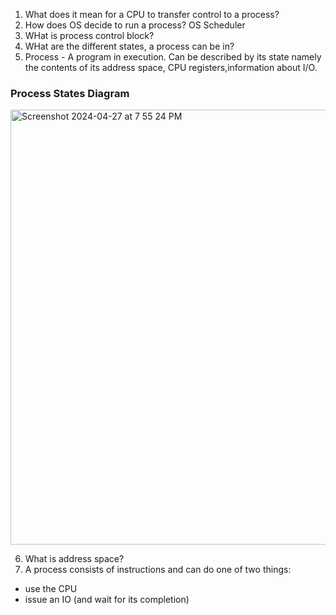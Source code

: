 1. What does it mean for a CPU to transfer control to a process?
2. How does OS decide to run a process? OS Scheduler
3. WHat is process control block?
4. WHat are the different states, a process can be in?
5. Process - A program in execution. Can be described by its state namely the contents of its address space, CPU registers,information about I/O.
   
### Process States Diagram

  <img width="696" alt="Screenshot 2024-04-27 at 7 55 24 PM" src="https://github.com/debamitra/debs-notes/assets/2363934/7412ee51-e6db-446e-8f84-87bd0f1ac303">


6. What is address space?
7.  A process consists of instructions and can do one of two things:
   - use the CPU
   - issue an IO (and wait for its completion)


